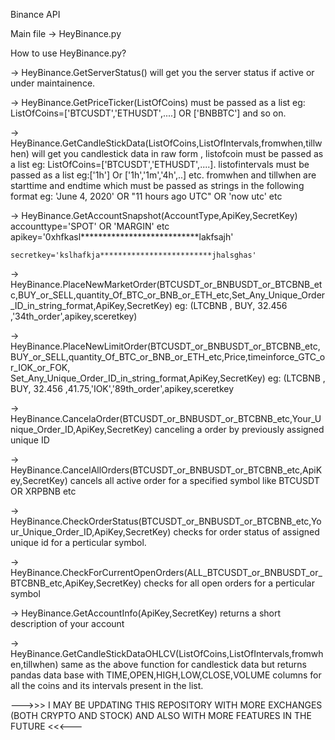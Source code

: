 Binance API 

Main file -> HeyBinance.py

How to use HeyBinance.py? 

-> HeyBinance.GetServerStatus() will get you the server status if active or under maintainence.

-> HeyBinance.GetPriceTicker(ListOfCoins) must be passed as a list eg: ListOfCoins=['BTCUSDT','ETHUSDT',....] OR ['BNBBTC'] and so on.

-> HeyBinance.GetCandleStickData(ListOfCoins,ListOfIntervals,fromwhen,tillwhen) will get you candlestick data in raw form , 
    listofcoin must be passed as a list eg: ListOfCoins=['BTCUSDT','ETHUSDT',....]. 
    listofintervals must be passed as a list eg:['1h'] Or ['1h','1m','4h',..] etc.
    fromwhen and tillwhen are starttime and endtime which must be passed as strings in the following format eg: 'June 4, 2020' OR "11 hours ago UTC" OR 'now utc' etc
    
-> HeyBinance.GetAccountSnapshot(AccountType,ApiKey,SecretKey) 
    accounttype='SPOT' OR 'MARGIN' etc
    apikey='0xhfkasl***************************lakfsajh'
    
    secretkey='kslhafkja*************************jhalsghas'
    
-> HeyBinance.PlaceNewMarketOrder(BTCUSDT_or_BNBUSDT_or_BTCBNB_etc,BUY_or_SELL,quantity_Of_BTC_or_BNB_or_ETH_etc,Set_Any_Unique_Order_ID_in_string_format,ApiKey,SecretKey)
    eg: (LTCBNB , BUY, 32.456 ,'34th_order',apikey,sceretkey)
    
-> HeyBinance.PlaceNewLimitOrder(BTCUSDT_or_BNBUSDT_or_BTCBNB_etc,BUY_or_SELL,quantity_Of_BTC_or_BNB_or_ETH_etc,Price,timeinforce_GTC_or_IOK_or_FOK,
                                    Set_Any_Unique_Order_ID_in_string_format,ApiKey,SecretKey)
    eg: (LTCBNB , BUY, 32.456 ,41.75,'IOK','89th_order',apikey,sceretkey
    
-> HeyBinance.CancelaOrder(BTCUSDT_or_BNBUSDT_or_BTCBNB_etc,Your_Unique_Order_ID,ApiKey,SecretKey)
    canceling a order by previously assigned unique ID
    
-> HeyBinance.CancelAllOrders(BTCUSDT_or_BNBUSDT_or_BTCBNB_etc,ApiKey,SecretKey)
    cancels all active order for a specified symbol like BTCUSDT OR XRPBNB etc
    
-> HeyBinance.CheckOrderStatus(BTCUSDT_or_BNBUSDT_or_BTCBNB_etc,Your_Unique_Order_ID,ApiKey,SecretKey)
    checks for order status of assigned unique id for a perticular symbol.
    
-> HeyBinance.CheckForCurrentOpenOrders(ALL_BTCUSDT_or_BNBUSDT_or_BTCBNB_etc,ApiKey,SecretKey)
    checks for all open orders for a perticular symbol
    
-> HeyBinance.GetAccountInfo(ApiKey,SecretKey)
    returns a short description of your account
    
-> HeyBinance.GetCandleStickDataOHLCV(ListOfCoins,ListOfIntervals,fromwhen,tillwhen)
    same as the above function for candlestick data but returns pandas data base with TIME,OPEN,HIGH,LOW,CLOSE,VOLUME columns for all the coins and its intervals present in the list.

--->>> I MAY BE UPDATING THIS REPOSITORY WITH MORE EXCHANGES (BOTH CRYPTO AND STOCK) AND ALSO WITH MORE FEATURES IN THE FUTURE <<<--- 

